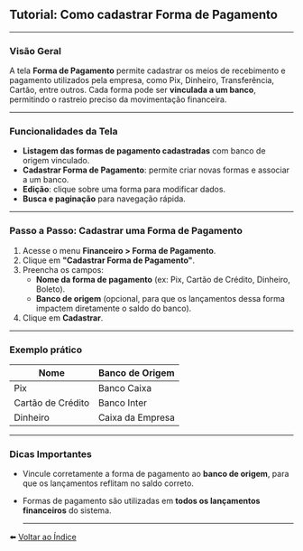 ## Tutorial: Como cadastrar Forma de Pagamento

---

### Visão Geral

A tela **Forma de Pagamento** permite cadastrar os meios de recebimento e pagamento utilizados pela empresa, como Pix, Dinheiro, Transferência, Cartão, entre outros. Cada forma pode ser **vinculada a um banco**, permitindo o rastreio preciso da movimentação financeira.

---

### Funcionalidades da Tela

- **Listagem das formas de pagamento cadastradas** com banco de origem vinculado.
- **Cadastrar Forma de Pagamento**: permite criar novas formas e associar a um banco.
- **Edição**: clique sobre uma forma para modificar dados.
- **Busca e paginação** para navegação rápida.

---

### Passo a Passo: Cadastrar uma Forma de Pagamento

1. Acesse o menu **Financeiro > Forma de Pagamento**.
2. Clique em **"Cadastrar Forma de Pagamento"**.
3. Preencha os campos:
   - **Nome da forma de pagamento** (ex: Pix, Cartão de Crédito, Dinheiro, Boleto).
   - **Banco de origem** (opcional, para que os lançamentos dessa forma impactem diretamente o saldo do banco).
4. Clique em **Cadastrar**.

---

### Exemplo prático

| Nome               | Banco de Origem     |
|--------------------|---------------------|
| Pix                | Banco Caixa          |
| Cartão de Crédito  | Banco Inter         |
| Dinheiro           | Caixa da Empresa    |

---

### Dicas Importantes

- Vincule corretamente a forma de pagamento ao **banco de origem**, para que os lançamentos reflitam no saldo correto.
- Formas de pagamento são utilizadas em **todos os lançamentos financeiros** do sistema.

  ---

⬅️ [Voltar ao Índice](./1.a_Indice.md)

